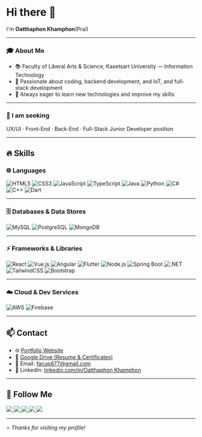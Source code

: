 # Hi there 👋  

I'm **Oatthaphon Khamphon**(Prai)

---

### 🎓 About Me
- 📚 Faculty of Liberal Arts & Science, Kasetsart University — Information Technology  
- 🎯 Passionate about coding, backend development, and IoT, and full-stack development  
- 🚀 Always eager to learn new technologies and improve my skills  

---

### 💼 I am seeking
UX/UI · Front-End · Back-End · Full-Stack Junior Developer position  

---

## 🔥 Skills

### 🌐 Languages
![HTML5](https://img.shields.io/badge/-HTML5-E34F26?logo=html5&logoColor=white)
![CSS3](https://img.shields.io/badge/-CSS3-1572B6?logo=css3&logoColor=white)
![JavaScript](https://img.shields.io/badge/-JavaScript-F7DF1E?logo=javascript&logoColor=black)
![TypeScript](https://img.shields.io/badge/-TypeScript-3178C6?logo=typescript&logoColor=white)
![Java](https://img.shields.io/badge/-Java-007396?logo=java&logoColor=white)
![Python](https://img.shields.io/badge/-Python-3776AB?logo=python&logoColor=white)
![C#](https://img.shields.io/badge/-C%23-239120?logo=c-sharp&logoColor=white)
![C++](https://img.shields.io/badge/-C++-00599C?logo=cplusplus&logoColor=white)
![Dart](https://img.shields.io/badge/-Dart-0175C2?logo=dart&logoColor=white)

---

### 🗄 Databases & Data Stores
![MySQL](https://img.shields.io/badge/-MySQL-4479A1?logo=mysql&logoColor=white)
![PostgreSQL](https://img.shields.io/badge/-PostgreSQL-336791?logo=postgresql&logoColor=white)
![MongoDB](https://img.shields.io/badge/-MongoDB-47A248?logo=mongodb&logoColor=white)

---

### ⚡ Frameworks & Libraries
![React](https://img.shields.io/badge/-React-61DAFB?logo=react&logoColor=black)
![Vue.js](https://img.shields.io/badge/-Vue.js-4FC08D?logo=vue.js&logoColor=white)
![Angular](https://img.shields.io/badge/-Angular-DD0031?logo=angular&logoColor=white)
![Flutter](https://img.shields.io/badge/-Flutter-02569B?logo=flutter&logoColor=white)
![Node.js](https://img.shields.io/badge/-Node.js-339933?logo=node.js&logoColor=white)
![Spring Boot](https://img.shields.io/badge/-Spring%20Boot-6DB33F?logo=springboot&logoColor=white)
![.NET](https://img.shields.io/badge/-.NET-512BD4?logo=dotnet&logoColor=white)
![TailwindCSS](https://img.shields.io/badge/-TailwindCSS-06B6D4?logo=tailwindcss&logoColor=white)
![Bootstrap](https://img.shields.io/badge/-Bootstrap-7952B3?logo=bootstrap&logoColor=white)

---

### ☁️ Cloud & Dev Services
![AWS](https://img.shields.io/badge/-AWS-232F3E?logo=amazon-aws&logoColor=white)
![Firebase](https://img.shields.io/badge/-Firebase-FFCA28?logo=firebase&logoColor=black)

---

## 📫 Contact
- 🌐 [Portfolio Website](https://oatthaa-portfolio.netlify.app/)  
- 📂 [Google Drive (Resume & Certificates)](https://drive.google.com/drive/folders/19QbmzNR_WdYMxxZ30qgCu4GEdU_vgpFn?usp=drive_link)  
- 📧 Email: facup877@gmail.com  
- 💼 LinkedIn: [linkedin.com/in/Oatthaphon Khamphon]([www.linkedin.com/in/oatthaphonkp/](https://www.linkedin.com/in/oatthaphonkp))  

---

## 📱 Follow Me
<p align="left">
  <a href="https://www.facebook.com/share/1A1vAQGmCe/?mibextid=wwXIfr">
    <img src="https://img.shields.io/badge/Facebook-1877F2?logo=facebook&logoColor=white" />
  </a>
  <a href="https://line.me/ti/p/lifDdgLufu">
    <img src="https://img.shields.io/badge/Line-00C300?logo=line&logoColor=white" />
  </a>
  <a href="https://github.com/Oattha">
    <img src="https://img.shields.io/badge/GitHub-181717?logo=github&logoColor=white" />
  </a>
  <a href="https://www.instagram.com/oatthaphon.__?igsh=MW1rZDJmenJuMmxjaA==">
    <img src="https://img.shields.io/badge/Instagram-E4405F?logo=instagram&logoColor=white" />
  </a>
  <a href="https://www.tiktok.com/@uuykae?_t=ZS-8zlzEFWqfWj&_r=1">
    <img src="https://img.shields.io/badge/TikTok-000000?logo=tiktok&logoColor=white" />
  </a>
</p>

---

⭐️ *Thanks for visiting my profile!*  
